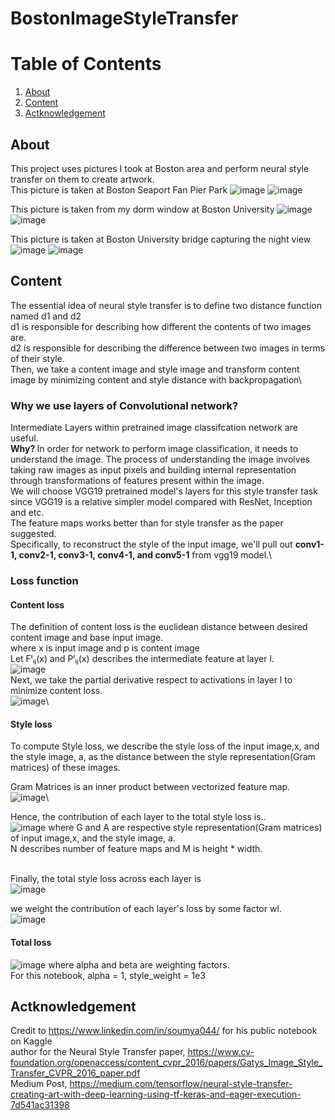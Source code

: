 # BostonImageStyleTransfer

# Table of Contents  
1. [About](#About)
2. [Content](#Content)
3. [Actknowledgement](#Actknowledgement)





## About
This project uses pictures I took at Boston area and perform neural style transfer on them to create artwork.\
This picture is taken at Boston Seaport Fan Pier Park 
![image](https://user-images.githubusercontent.com/84426364/148294570-957a2aec-ca12-4519-a33c-1e6ba294973e.png)
![image](https://user-images.githubusercontent.com/84426364/148294594-86d53fcf-930f-4c56-857c-ba0dbfaf4f8d.png)

This picture is taken from my dorm window at Boston University
![image](https://user-images.githubusercontent.com/84426364/148294899-bb81b967-8dcc-443b-9f74-720c74ec150d.png)
![image](https://user-images.githubusercontent.com/84426364/148295007-3d508575-f702-4c28-9758-edb8ecb19fa8.png)

This picture is taken at Boston University bridge capturing the night view
![image](https://user-images.githubusercontent.com/84426364/148295485-c5bdc437-0885-4a23-95aa-6cd5f5991310.png)
![image](https://user-images.githubusercontent.com/84426364/148295503-a1469f7f-d62d-429f-b23c-acc4bd6ffec1.png)




## Content
The essential idea of neural style transfer is to define two distance function named d1 and d2\
d1 is responsible for describing how different the contents of two images are.\
d2 is responsible for describing the difference between two images in terms of their style.\
Then, we take a content image and style image and transform content image by minimizing content and style distance with backpropagation\

### Why we use layers of Convolutional network?
Intermediate Layers within pretrained image classifcation network are useful.\
<b> Why? </b> In order for network to perform image classification, it needs to understand the image. The process of understanding the image involves taking raw images as input pixels and building internal representation through transformations of features present within the image.\
We will choose VGG19 pretrained model's layers for this style transfer task since VGG19 is a relative simpler model compared with ResNet, Inception and etc.\
The feature maps works better than for style transfer as the paper suggested.\
Specifically, to reconstruct the style of the input image, we'll pull out <b> conv1-1, conv2-1, conv3-1, conv4-1, and conv5-1</b> from vgg19 model.\

### Loss function
#### Content loss
The definition of content loss is the euclidean distance between desired content image and base input image.\
where x is input image and p is content image\
Let Fˡᵢⱼ(x) and Pˡᵢⱼ(x) describes the intermediate feature at layer l.\
![image](https://user-images.githubusercontent.com/84426364/148332111-40e5c835-9800-442c-928e-38a8f071511d.png)\
Next, we take the partial derivative respect to activations in layer l to minimize content loss.\
![image](https://user-images.githubusercontent.com/84426364/148332415-c4a82e08-ce40-467e-8194-8d31432ef693.png)\

#### Style loss
To compute Style loss, we describe the style loss of the input image,x, and the style image, a, as the distance between the style representation(Gram matrices) of these images.

Gram Matrices is an inner product between vectorized feature map.
![image](https://user-images.githubusercontent.com/84426364/148335206-de2d48b3-1573-45b0-a14a-de1f2f0abbb6.png)\

Hence,  the contribution of each layer to the total style loss is..\
![image](https://user-images.githubusercontent.com/84426364/148347925-338a4761-18a4-4dd4-b69b-2e541fca03b9.png)
where G and A are respective style representation(Gram matrices) of input image,x, and the style image, a.\
N describes number of feature maps and M is height * width.

<br> Finally, the total style loss across each layer is </br>
![image](https://user-images.githubusercontent.com/84426364/148353754-b3fb50fa-f930-43c6-8e3a-6600d8867c5e.png)

we weight the contribution of each layer's loss by some factor wl.\
![image](https://user-images.githubusercontent.com/84426364/148617246-876f5902-0944-4d61-ad52-ca4fc054a8f4.png)


#### Total loss
![image](https://user-images.githubusercontent.com/84426364/148354026-db789881-5f1c-4bba-9846-621c4380d8f8.png)
where alpha and beta are weighting factors.\
For this notebook, alpha = 1, style_weight = 1e3





























## Actknowledgement
Credit to https://www.linkedin.com/in/soumya044/ for his public notebook on Kaggle\
author for the Neural Style Transfer paper, https://www.cv-foundation.org/openaccess/content_cvpr_2016/papers/Gatys_Image_Style_Transfer_CVPR_2016_paper.pdf \
Medium Post, https://medium.com/tensorflow/neural-style-transfer-creating-art-with-deep-learning-using-tf-keras-and-eager-execution-7d541ac31398
